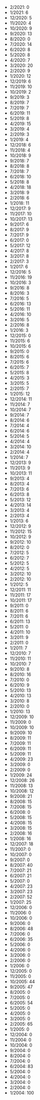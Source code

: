 *  2/2021: 0
*  1/2021: 6
*  12/2020: 5
*  11/2020: 4
*  10/2020: 9
*  9/2020: 13
*  8/2020: 0
*  7/2020: 14
*  6/2020: 8
*  5/2020: 8
*  4/2020: 7
*  3/2020: 20
*  2/2020: 9
*  1/2020: 12
*  12/2019: 6
*  11/2019: 10
*  10/2019: 2
*  9/2019: 3
*  8/2019: 7
*  7/2019: 7
*  6/2019: 11
*  5/2019: 8
*  4/2019: 15
*  3/2019: 4
*  2/2019: 3
*  1/2019: 4
*  12/2018: 6
*  11/2018: 4
*  10/2018: 9
*  9/2018: 7
*  8/2018: 8
*  7/2018: 7
*  6/2018: 10
*  5/2018: 8
*  4/2018: 18
*  3/2018: 9
*  2/2018: 6
*  1/2018: 11
*  12/2017: 9
*  11/2017: 10
*  10/2017: 13
*  9/2017: 6
*  8/2017: 9
*  7/2017: 9
*  6/2017: 0
*  5/2017: 12
*  4/2017: 8
*  3/2017: 8
*  2/2017: 3
*  1/2017: 6
*  12/2016: 5
*  11/2016: 19
*  10/2016: 3
*  9/2016: 8
*  8/2016: 3
*  7/2016: 5
*  6/2016: 13
*  5/2016: 11
*  4/2016: 10
*  3/2016: 5
*  2/2016: 8
*  1/2016: 3
*  12/2015: 0
*  11/2015: 6
*  10/2015: 6
*  9/2015: 0
*  8/2015: 6
*  7/2015: 6
*  6/2015: 7
*  5/2015: 8
*  4/2015: 3
*  3/2015: 5
*  2/2015: 7
*  1/2015: 12
*  12/2014: 11
*  11/2014: 7
*  10/2014: 7
*  9/2014: 7
*  8/2014: 6
*  7/2014: 4
*  6/2014: 6
*  5/2014: 5
*  4/2014: 4
*  3/2014: 10
*  2/2014: 4
*  1/2014: 7
*  12/2013: 9
*  11/2013: 9
*  10/2013: 11
*  9/2013: 4
*  8/2013: 4
*  7/2013: 6
*  6/2013: 8
*  5/2013: 12
*  4/2013: 14
*  3/2013: 4
*  2/2013: 4
*  1/2013: 6
*  12/2012: 9
*  11/2012: 15
*  10/2012: 9
*  9/2012: 10
*  8/2012: 0
*  7/2012: 5
*  6/2012: 7
*  5/2012: 5
*  4/2012: 5
*  3/2012: 10
*  2/2012: 10
*  1/2012: 5
*  12/2011: 11
*  11/2011: 17
*  10/2011: 17
*  9/2011: 0
*  8/2011: 6
*  7/2011: 6
*  6/2011: 13
*  5/2011: 0
*  4/2011: 10
*  3/2011: 9
*  2/2011: 0
*  1/2011: 7
*  12/2010: 7
*  11/2010: 11
*  10/2010: 7
*  9/2010: 8
*  8/2010: 16
*  7/2010: 0
*  6/2010: 9
*  5/2010: 13
*  4/2010: 13
*  3/2010: 8
*  2/2010: 0
*  1/2010: 13
*  12/2009: 10
*  11/2009: 0
*  10/2009: 10
*  9/2009: 10
*  8/2009: 11
*  7/2009: 11
*  6/2009: 11
*  5/2009: 11
*  4/2009: 23
*  3/2009: 0
*  2/2009: 0
*  1/2009: 24
*  12/2008: 26
*  11/2008: 13
*  10/2008: 12
*  9/2008: 21
*  8/2008: 15
*  7/2008: 15
*  6/2008: 0
*  5/2008: 15
*  4/2008: 15
*  3/2008: 15
*  2/2008: 16
*  1/2008: 16
*  12/2007: 18
*  11/2007: 0
*  10/2007: 0
*  9/2007: 0
*  8/2007: 40
*  7/2007: 21
*  6/2007: 21
*  5/2007: 0
*  4/2007: 23
*  3/2007: 23
*  2/2007: 52
*  1/2007: 25
*  12/2006: 0
*  11/2006: 0
*  10/2006: 0
*  9/2006: 0
*  8/2006: 48
*  7/2006: 0
*  6/2006: 35
*  5/2006: 0
*  4/2006: 0
*  3/2006: 0
*  2/2006: 0
*  1/2006: 0
*  12/2005: 0
*  11/2005: 0
*  10/2005: 44
*  9/2005: 47
*  8/2005: 0
*  7/2005: 0
*  6/2005: 54
*  5/2005: 0
*  4/2005: 0
*  3/2005: 0
*  2/2005: 65
*  1/2005: 0
*  12/2004: 0
*  11/2004: 0
*  10/2004: 0
*  9/2004: 0
*  8/2004: 0
*  7/2004: 0
*  6/2004: 83
*  5/2004: 0
*  4/2004: 0
*  3/2004: 0
*  2/2004: 0
*  1/2004: 100